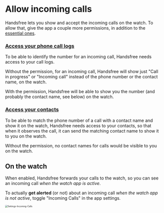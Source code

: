 # Allow incoming calls

Handsfree lets you show and accept the incoming calls on the watch. To allow that, give the app a couple more permissions, in addition to the [essential ones](link://onboarding_essentials).

### [Access your phone call logs](permissions://?manifest=android.permission.READ_CALL_LOG)

To be able to identify the number for an incoming call, Handsfree needs access to your call logs.

Without the permission, for an incoming call, Handsfree will show just "Call in progress" or "Incoming call" instead of the phone number or the contact name, on the watch.

With the permission, Handsfree will be able to show you the number (and probably the contact name, see below) on the watch.

### [Access your contacts](permissions://?manifest_optional=android.permission.READ_CONTACTS)

To be able to match the phone number of a call with a contact name and show it on the watch, Handsfree needs access to your contacts, so that when it observes the call, it can send the matching contact name to show it to you on the watch.

Without the permission, no contact names for calls would be visible to you on the watch.

## On the watch

When enabled, Handsfree forwards your calls to the watch, so you can see an incoming call *when the watch app is active*.

To actually **get alerted** (or not) about an incoming call *when the watch app is not active*, toggle "Incoming Calls" in the app settings.

<img src="./badges/Watch/Settings-Incoming-Calls.jpg" alt="Settings-Incoming-Calls" style="zoom:50%;" />
